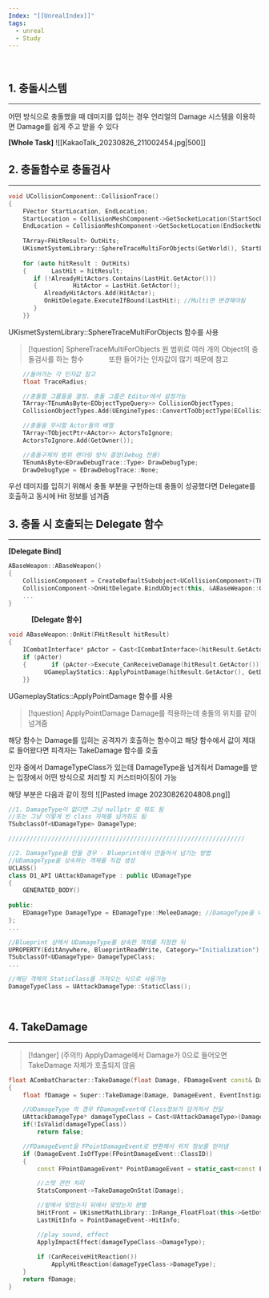 ```yaml
---
Index: "[[UnrealIndex]]"
tags:
  - unreal
  - Study
---
```

   
## 1. 충돌시스템
---
어떤 방식으로 충돌했을 때 데미지를 입히는 경우 언리얼의 Damage 시스템을 이용하면
Damage를 쉽게 주고 받을 수 있다

**\[Whole Task]**
![[KakaoTalk_20230826_211002454.jpg|500]]
   
   
## 2. 충돌함수로 충돌검사
---
```cpp
void UCollisionComponent::CollisionTrace()  
{  
    FVector StartLocation, EndLocation;  
    StartLocation = CollisionMeshComponent->GetSocketLocation(StartSocketName);  
    EndLocation = CollisionMeshComponent->GetSocketLocation(EndSocketName);  
    
    TArray<FHitResult> OutHits;  
    UKismetSystemLibrary::SphereTraceMultiForObjects(GetWorld(), StartLocation, EndLocation, TraceRadius, CollisionObjectTypes, false, ActorsToIgnore, DrawDebugType, OutHits, true);  
  
    for (auto hitResult : OutHits)  
    {       LastHit = hitResult;  
       if (!AlreadyHitActors.Contains(LastHit.GetActor()))  
       {          HitActor = LastHit.GetActor();  
          AlreadyHitActors.Add(HitActor);  
          OnHitDelegate.ExecuteIfBound(LastHit); //Multi면 변경해야됨  
       }  
    }}
```
UKismetSystemLibrary::SphereTraceMultiForObjects 함수를 사용
> [!question] SphereTraceMultiForObjects
> 원 범위로 여러 개의 Object의 충돌검사를 하는 함수
   
또한 들어가는 인자값이 많기 때문에 참고
```cpp
	//들어가는 각 인자값 참고
	float TraceRadius;

	//충돌할 그룹들을 결정. 충돌 그룹은 Editor에서 설정가능
	TArray<TEnumAsByte<EObjectTypeQuery>> CollisionObjectTypes;
	CollisionObjectTypes.Add(UEngineTypes::ConvertToObjectType(ECollisionChannel::ECC_Pawn));

	//충돌을 무시할 Actor들의 배열
	TArray<TObjectPtr<AActor>> ActorsToIgnore;
	ActorsToIgnore.Add(GetOwner());

	//충돌구체의 범위 랜더링 방식 결정(Debug 전용)
	TEnumAsByte<EDrawDebugTrace::Type> DrawDebugType;
	DrawDebugType = EDrawDebugTrace::None;
```
우선 데미지를 입히기 위해서 충돌 부분을 구현하는데
충돌이 성공했다면 Delegate를 호출하고 동시에 Hit 정보를 넘겨줌
   
   
## 3. 충돌 시 호출되는 Delegate 함수
---
**\[Delegate Bind\]**
```cpp
ABaseWeapon::ABaseWeapon()  
{  
    CollisionComponent = CreateDefaultSubobject<UCollisionComponent>(TEXT("CollisionComponent"));  
    CollisionComponent->OnHitDelegate.BindUObject(this, &ABaseWeapon::OnHit);
    ...
}
```
   
**\[Delegate 함수]**
```cpp
void ABaseWeapon::OnHit(FHitResult hitResult)  
{  
    ICombatInterface* pActor = Cast<ICombatInterface>(hitResult.GetActor());  
    if (pActor)  
    {       if (pActor->Execute_CanReceiveDamage(hitResult.GetActor()))  
          UGameplayStatics::ApplyPointDamage(hitResult.GetActor(), GetDamage(), GetOwner()->GetActorForwardVector(), hitResult, GetInstigatorController(), this, DamageTypeClass);  
    }}
```
UGameplayStatics::ApplyPointDamage 함수를 사용
> [!question] ApplyPointDamage
> Damage를 적용하는데 충돌의 위치를 같이 넘겨줌

해당 함수는 Damage를 입히는 공격자가 호출하는 함수이고 
해당 함수에서 값이 제대로 들어왔다면 피격자는 TakeDamage 함수를 호출

인자 중에서 DamageTypeClass가 있는데 DamageType을 넘겨줘서 Damage를 받는 입장에서
어떤 방식으로 처리할 지 커스터마이징이 가능

해당 부분은 다음과 같이 정의
![[Pasted image 20230826204808.png]]
```cpp
//1. DamageType이 없다면 그냥 nullptr 로 줘도 됨
//또는 그냥 이렇게 빈 class 자체를 넘겨줘도 됨
TSubclassOf<UDamageType> DamageType;

//////////////////////////////////////////////////////////////////

//2. DamageType을 만들 경우 - Blueprint에서 만들어서 넘기는 방법
//UDamageType을 상속하는 객체를 직접 생성
UCLASS()  
class D1_API UAttackDamageType : public UDamageType  
{  
    GENERATED_BODY()  
  
public:  
    EDamageType DamageType = EDamageType::MeleeDamage; //DamageType을 나타내기 위한 Enum
};
...

//Blueprint 상에서 UDamageType를 상속한 객체를 지정한 뒤
UPROPERTY(EditAnywhere, BlueprintReadWrite, Category="Initialization")
TSubclassOf<UDamageType> DamageTypeClass;
...

//해당 객체의 StaticClass를 가져오는 식으로 사용가능
DamageTypeClass = UAttackDamageType::StaticClass();
```
   
   
## 4. TakeDamage
---
> [!danger] (주의!!) ApplyDamage에서 Damage가 0으로 들어오면 TakeDamage 자체가 호출되지 않음
```cpp
float ACombatCharacter::TakeDamage(float Damage, FDamageEvent const& DamageEvent, AController* EventInstigator, AActor* DamageCauser)
{
	float fDamage = Super::TakeDamage(Damage, DamageEvent, EventInstigator, DamageCauser);

	//UDamageType 의 경우 FDamageEvent에 Class정보가 담겨져서 전달
	UAttackDamageType* damageTypeClass = Cast<UAttackDamageType>(DamageEvent.DamageTypeClass->GetDefaultObject());
	if(!IsValid(damageTypeClass))
		return false;

	//FDamageEvent을 FPointDamageEvent로 변환해서 위치 정보를 얻어냄
	if (DamageEvent.IsOfType(FPointDamageEvent::ClassID))
	{
		const FPointDamageEvent* PointDamageEvent = static_cast<const FPointDamageEvent*>(&DamageEvent);

		//스텟 관련 처리
		StatsComponent->TakeDamageOnStat(Damage);

		//앞에서 맞았는지 뒤에서 맞았는지 판별
		bHitFront = UKismetMathLibrary::InRange_FloatFloat(this->GetDotProductTo(EventInstigator->GetPawn()), -0.1f, 1.f);
		LastHitInfo = PointDamageEvent->HitInfo;

		//play sound, effect 
		ApplyImpactEffect(damageTypeClass->DamageType);
		
		if (CanReceiveHitReaction())
			ApplyHitReaction(damageTypeClass->DamageType);
	}
	return fDamage;
}
```